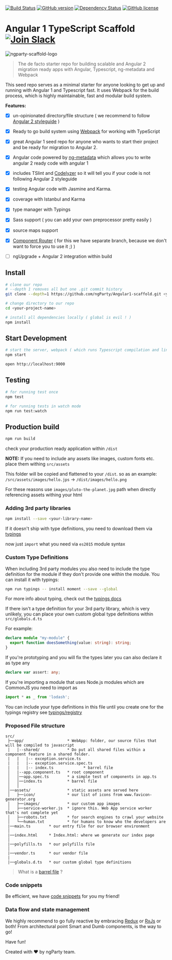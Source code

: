 [![Build Status](https://travis-ci.org/ngParty/Angular1-scaffold.svg?branch=master)](https://travis-ci.org/ngParty/Angular1-scaffold)
[![GitHub version](https://badge.fury.io/gh/ngParty%2FAngular1-scaffold.svg)](https://badge.fury.io/gh/ngParty%2FAngular1-scaffold) 
[![Dependency Status](https://david-dm.org/ngParty/Angular1-scaffold.svg)](https://david-dm.org/ngParty/Angular1-scaffold)
[![GitHub license](https://img.shields.io/badge/license-MIT-blue.svg)](https://raw.githubusercontent.com/ngParty/Angular1-scaffold/master/LICENSE)

# Angular 1 TypeScript Scaffold [![Join Slack](https://img.shields.io/badge/slack-join-brightgreen.svg)](https://ngparty.herokuapp.com)

![ngparty-scaffold-logo](https://cloud.githubusercontent.com/assets/1223799/15454478/db5b45f6-2039-11e6-8a24-315656d53b6d.png)

> The de facto starter repo for building scalable and Angular 2 migration ready apps with Angular, Typescript, ng-metadata and Webpack

This seed repo serves as a minimal starter for anyone looking to get up and running with Angular 1 and Typescript fast.
It uses Webpack for the build process, which is highly maintainable, fast and modular build system.

**Features:**

- [x] un-opinionated directory/file structure ( we recommend to follow [Angular 2 styleguide](https://angular.io/styleguide) )
- [x] Ready to go build system using [Webpack](https://webpack.github.io/) for working with TypeScript
- [x] great Angular 1 seed repo for anyone who wants to start their project and be ready for migration to Angular 2.
- [x] Angular code powered by [ng-metadata](https://github.com/ngParty/ng-metadata) which allows you to write angular 2 ready code with angular 1
- [x] includes TSlint and [Codelyzer](https://github.com/mgechev/codelyzer) so it will tell you if your code is not following Angular 2 styleguide 
- [x] testing Angular code with Jasmine and Karma.
- [x] coverage with Istanbul and Karma
- [x] type manager with Typings
- [x] Sass support ( you can add your own preprocessor pretty easily )
- [x] source maps support
- [x] [Component Router](https://github.com/ngParty/Angular1-scaffold/tree/component-router) ( for this we have separate branch, because we don't want to force you to use it ;) )
- [ ] ngUpgrade + Angular 2 integration within build


## Install

```bash
# clone our repo
# --depth 1 removes all but one .git commit history
git clone --depth=1 https://github.com/ngParty/Angular1-scaffold.git <your-project-name>

# change directory to our repo
cd <your-project-name>

# install all dependencies locally ( global is evil ! )
npm install
```

## Start Development

```bash
# start the server, webpack ( which runs Typescript compilation and linting with TSlint and Codelyzer )
npm start

open http://localhost:9000
```

## Testing

```bash
# for running test once
npm test

# for running tests in watch mode
npm run test:watch
```

## Production build

```bash
npm run build
```

check your production ready application within `/dist` 

**NOTE:** 
If you need to include any assets like images, custom fonts etc. place them withing `src/assets`

This folder will be copied and flattened to your `/dist`. so as an example:
`/src/assets/images/hello.jps` -> `/dist/images/hello.png`

For these reasons use `images/pluto-the-planet.jpg` path when directly referencing assets withing your html 


### Adding 3rd party libraries

```bash
npm install --save <your-library-name>
```

If it doesn't ship with type definitions, you need to download them via [typings](#customtypedefinitions) 

now just `import` what you need via `es2015` module syntax

### Custom Type Definitions

When including 3rd party modules you also need to include the type definition for the module if they don't provide one within the module. 
You can install it with typings:

```bash
npm run typings -- install moment --save --global
```

For more info about typing, check out the [typings docs](https://github.com/typings/typings) 

If there isn't a type definition for your 3rd party library, which is very unlikely, you can place your own custom global type definitions within `src/globals.d.ts`

For example:

```typescript
declare module "my-module" {
  export function doesSomething(value: string): string;
}
```

If you're prototyping and you will fix the types later you can also declare it as type any

```typescript
declare var assert: any;
```

If you're importing a module that uses Node.js modules which are CommonJS you need to import as

```typescript
import * as _ from 'lodash';
```

You can include your type definitions in this file until you create one for the typings registry see [typings/registry](https://github.com/typings/registry)

### Proposed File structure

```
src/
 ├──app/                   * WebApp: folder, our source files that will be compiled to javascript
 │   │--shared/            * Do put all shared files within a component feature in a shared folder.
 |   |   |-- exception.service.ts
 |   |   |-- exception.service.spec.ts
 |   |   |-- index.ts             * barrel file
 │   |--app.component.ts   * root component
 │   │──app.spec.ts        * a simple test of components in app.ts
 │   │──index.ts           * barrel file 
 │   │
 │──assets/                * static assets are served here
 │   ├──icon/              * our list of icons from www.favicon-generator.org
 │   ├──images/            * our custom app images
 │   ├──service-worker.js  * ignore this. Web App service worker that's not complete yet
 │   ├──robots.txt         * for search engines to crawl your website
 │   └──human.txt          * for humans to know who the developers are
 |──main.ts        * our entry file for our browser environment
 │   
 |──index.html     * Index.html: where we generate our index page
 │   
 |──polyfills.ts   * our polyfills file
 │   
 |──vendor.ts      * our vendor file
 |
 |──globals.d.ts   * our custom global type definitions
```

> What is a [barrel file](https://angular.io/styleguide#!#create-and-import-barrels) ?

### Code snippets

Be efficient, we have [code snippets](https://github.com/ngParty/jetbrains-angular1-snippets) for you my friend!

### Data flow and state management

We highly recommend to go fully reactive by embracing [Redux](https://github.com/angular-redux/ng-redux) or [RxJs](http://reactivex.io/rxjs/) or both! 
From architectural point Smart and Dumb components, is the way to go!

Have fun!


Created with &#10084; by ngParty team.
